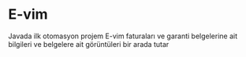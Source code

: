 # E-vim
 Javada ilk otomasyon projem E-vim faturaları ve garanti belgelerine ait bilgileri ve belgelere ait görüntüleri bir arada tutar

